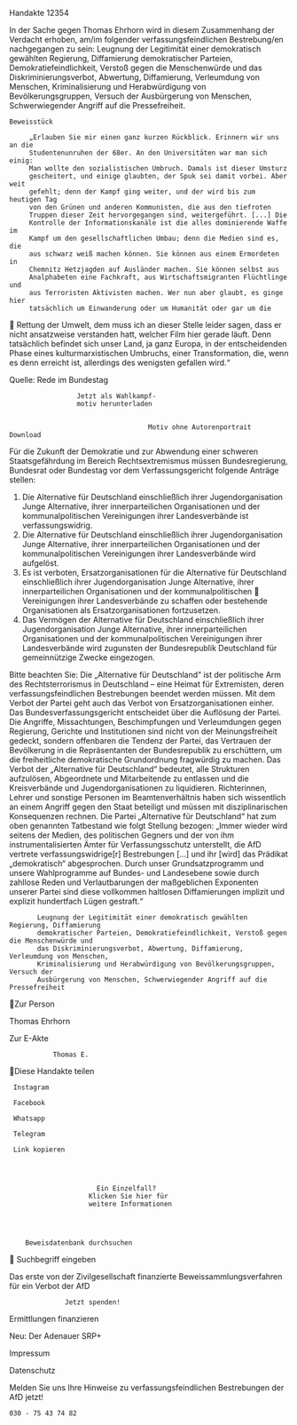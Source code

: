 Handakte 12354

In der Sache gegen Thomas Ehrhorn wird in diesem Zusammenhang der Verdacht
erhoben, am/im folgender verfassungsfeindlichen Bestrebung/en nachgegangen
zu sein: Leugnung der Legitimität einer demokratisch gewählten Regierung,
Diffamierung demokratischer Parteien, Demokratiefeindlichkeit, Verstoß gegen
die Menschenwürde und das Diskriminierungsverbot, Abwertung, Diffamierung,
Verleumdung von Menschen, Kriminalisierung und Herabwürdigung von
Bevölkerungsgruppen, Versuch der Ausbürgerung von Menschen,
Schwerwiegender Angriff auf die Pressefreiheit.




    Beweisstück

         „Erlauben Sie mir einen ganz kurzen Rückblick. Erinnern wir uns an die
         Studentenunruhen der 68er. An den Universitäten war man sich einig:
         Man wollte den sozialistischen Umbruch. Damals ist dieser Umsturz
         gescheitert, und einige glaubten, der Spuk sei damit vorbei. Aber weit
         gefehlt; denn der Kampf ging weiter, und der wird bis zum heutigen Tag
         von den Grünen und anderen Kommunisten, die aus den tiefroten
         Truppen dieser Zeit hervorgegangen sind, weitergeführt. [...] Die
         Kontrolle der Informationskanäle ist die alles dominierende Waffe im
         Kampf um den gesellschaftlichen Umbau; denn die Medien sind es, die
         aus schwarz weiß machen können. Sie können aus einem Ermordeten in
         Chemnitz Hetzjagden auf Ausländer machen. Sie können selbst aus
         Analphabeten eine Fachkraft, aus Wirtschaftsmigranten Flüchtlinge und
         aus Terroristen Aktivisten machen. Wer nun aber glaubt, es ginge hier
         tatsächlich um Einwanderung oder um Humanität oder gar um die
            Rettung der Umwelt, dem muss ich an dieser Stelle leider sagen, dass er
            nicht ansatzweise verstanden hatt, welcher Film hier gerade läuft. Denn
            tatsächlich befindet sich unser Land, ja ganz Europa, in der
            entscheidenden Phase eines kulturmarxistischen Umbruchs, einer
            Transformation, die, wenn es denn erreicht ist, allerdings des wenigsten
            gefallen wird.“



Quelle:
Rede im Bundestag




                     Jetzt als Wahlkampf-
                     motiv herunterladen


                                       Motiv ohne Autorenportrait         Download




Für die Zukunft der Demokratie und zur Abwendung einer schweren
Staatsgefährdung im Bereich Rechtsextremismus müssen Bundesregierung,
Bundesrat oder Bundestag vor dem Verfassungsgericht folgende Anträge stellen:


   1. Die Alternative für Deutschland einschließlich ihrer Jugendorganisation
      Junge Alternative, ihrer innerparteilichen Organisationen und der
      kommunalpolitischen Vereinigungen ihrer Landesverbände ist
      verfassungswidrig.
   2. Die Alternative für Deutschland einschließlich ihrer Jugendorganisation
      Junge Alternative, ihrer innerparteilichen Organisationen und der
      kommunalpolitischen Vereinigungen ihrer Landesverbände wird aufgelöst.
   3. Es ist verboten, Ersatzorganisationen für die Alternative für Deutschland
      einschließlich ihrer Jugendorganisation Junge Alternative, ihrer
      innerparteilichen Organisationen und der kommunalpolitischen
      Vereinigungen ihrer Landesverbände zu schaffen oder bestehende
      Organisationen als Ersatzorganisationen fortzusetzen.
   4. Das Vermögen der Alternative für Deutschland einschließlich ihrer
      Jugendorganisation Junge Alternative, ihrer innerparteilichen Organisationen
      und der kommunalpolitischen Vereinigungen ihrer Landesverbände wird
      zugunsten der Bundesrepublik Deutschland für gemeinnützige Zwecke
      eingezogen.



Bitte beachten Sie: Die „Alternative für Deutschland“ ist der politische Arm des Rechtsterrorismus in
Deutschland – eine Heimat für Extremisten, deren verfassungsfeindlichen Bestrebungen beendet
werden müssen. Mit dem Verbot der Partei geht auch das Verbot von Ersatzorganisationen einher. Das
Bundesverfassungsgericht entscheidet über die Auflösung der Partei. Die Angriffe, Missachtungen,
Beschimpfungen und Verleumdungen gegen Regierung, Gerichte und Institutionen sind nicht von der
Meinungsfreiheit gedeckt, sondern offenbaren die Tendenz der Partei, das Vertrauen der Bevölkerung
in die Repräsentanten der Bundesrepublik zu erschüttern, um die freiheitliche demokratische
Grundordnung fragwürdig zu machen. Das Verbot der „Alternative für Deutschland“ bedeutet, alle
Strukturen aufzulösen, Abgeordnete und Mitarbeitende zu entlassen und die Kreisverbände und
Jugendorganisationen zu liquidieren. Richterinnen, Lehrer und sonstige Personen im
Beamtenverhältnis haben sich wissentlich an einem Angriff gegen den Staat beteiligt und müssen mit
disziplinarischen Konsequenzen rechnen.
Die Partei „Alternative für Deutschland“ hat zum oben genannten Tatbestand wie folgt Stellung
bezogen: „Immer wieder wird seitens der Medien, des politischen Gegners und der von ihm
instrumentalisierten Ämter für Verfassungsschutz unterstellt, die AfD vertrete verfassungswidrige[r]
Bestrebungen […] und ihr [wird] das Prädikat „demokratisch“ abgesprochen. Durch unser
Grundsatzprogramm und unsere Wahlprogramme auf Bundes- und Landesebene sowie durch zahllose
Reden und Verlautbarungen der maßgeblichen Exponenten unserer Partei sind diese vollkommen
haltlosen Diffamierungen implizit und explizit hundertfach Lügen gestraft.“




           Leugnung der Legitimität einer demokratisch gewählten Regierung, Diffamierung
           demokratischer Parteien, Demokratiefeindlichkeit, Verstoß gegen die Menschenwürde und
           das Diskriminierungsverbot, Abwertung, Diffamierung, Verleumdung von Menschen,
           Kriminalisierung und Herabwürdigung von Bevölkerungsgruppen, Versuch der
           Ausbürgerung von Menschen, Schwerwiegender Angriff auf die Pressefreiheit
Zur Person


Thomas Ehrhorn

  Zur E-Akte




               Thomas E.
Diese Handakte teilen


     Instagram

     Facebook

     Whatsapp

     Telegram

     Link kopieren




                          Ein Einzelfall?
                        Klicken Sie hier für
                        weitere Informationen




        Beweisdatenbank durchsuchen
  Suchbegriff eingeben

  Das erste von der Zivilgesellschaft finanzierte
   Beweissammlungsverfahren für ein Verbot
                     der AfD

                  Jetzt spenden!




Ermittlungen finanzieren

Neu: Der Adenauer SRP+

Impressum

Datenschutz




Melden Sie uns Ihre Hinweise zu verfassungsfeindlichen Bestrebungen der AfD
jetzt!

    030 - 75 43 74 82
